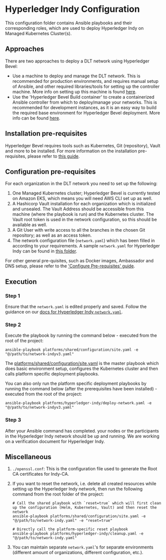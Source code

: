[//]: # (##############################################################################################)
[//]: # (Copyright Accenture. All Rights Reserved.)
[//]: # (SPDX-License-Identifier: Apache-2.0)
[//]: # (##############################################################################################)

# Hyperledger Indy Configuration
This configuration folder contains Ansible playbooks and their corresponding roles, which are used to deploy Hyperledger Indy on Managed Kubernetes Cluster(s).


## Approaches
There are two approaches to deploy a DLT network using Hyperledger Bevel: 
- Use a machine to deploy and manage the DLT network. This is recommended for production environments, and requires manual setup of Ansible, and other required libraries/tools for setting up the controller machine. More info on setting up this machine is found [here](https://bevel.readthedocs.io/en/latest/operations/configure_prerequisites.html#ansible-inventory-file).
- Use the 'Hyperledger Bevel Build container' to create a containerized Ansible controller from which to deploy/manage your networks. This is recommended for development instances, as it is an easy way to build the required base environment for Hyperledger Bevel deployment. More info can be found [here](https://bevel.readthedocs.io/en/latest/developer/docker-build.html).

## Installation pre-requisites
Hyperledger Bevel requires tools such as Kubernetes, Git (repository), Vault and more to be installed.
For more information on the installation pre-requisites, please refer to [this guide](https://bevel.readthedocs.io/en/latest/prerequisites.html).

## Configuration pre-requisites
For each organization in the DLT network you need to set up the following:
1. One Managed Kubernetes cluster; Hyperledger Bevel is currently tested on Amazon EKS, which means you will need AWS CLI set up as well.
2. A Hashicorp Vault installation for each organization which is initialized and unsealed. The Vault Address should be accessible from this machine (where the playbook is run) and the Kubernetes cluster. The Vault root token is used in the network configuration, so this should be available as well.
3. A Git User with write access to all the branches in the chosen Git repository; as well as an access token.
4. The network configuration file (`network.yaml`) which has been filled in according to your requirements. A sample `network.yaml` for Hyperledger Indy can be found in [this folder](./samples/).

For other general pre-quisites, such as Docker images, Ambassador and DNS setup, please refer to the ['Configure Pre-requisites' guide](https://bevel.readthedocs.io/en/latest/operations/configure_prerequisites.html).

## Execution 
### Step 1
Ensure that the `network.yaml` is edited properly and saved. Follow the guidance on our [docs for Hyperledger Indy `network.yaml`](https://bevel.readthedocs.io/en/latest/operations/indy_networkyaml.html).

### Step 2
Execute the playbook by running the command below - executed from the root of the project:
```
ansible-playbook platforms/shared/configuration/site.yaml -e "@/path/to/network-indyv3.yaml"
```
The [platforms/shared/configuration/site.yaml](../../shared/configuration/site.yaml) is the master playbook which does basic environment setup, configures the Kubernetes cluster and then calls platform specific deployment playbooks.

You can also only run the platform specific deployment playbooks by running the command below (after the prerequisites have been installed) - executed from the root of the project:
```
ansible-playbook platforms/hyperledger-indy/deploy-network.yaml -e "@/path/to/network-indyv3.yaml"
```

### Step 3
After your Ansible command has completed. your nodes or the participants in the Hyperledger Indy network should be up and running. We are working on a verification document for Hyperledger Indy.

## Miscellaneous

1. `./openssl.conf`: This is the configuration file used to generate the Root CA certificates for Indy-CA.

2. If you want to reset the network, i.e. delete all created resources while setting up the Hyperledger Indy network, then run the following command from the root folder of the project:
    ```
    # Call the shared playbook with `reset=true` which will first clean up the configuration (Helm, Kubernetes, Vault) and then reset the network
    ansible-playbook platforms/shared/configuration/site.yaml -e "@/path/to/network-indy.yaml" -e "reset=true"  
    ```
    ```
    # Directly call the platform-specific reset playbook
    ansible-playbook platforms/hyperledger-indy/cleanup.yaml -e "@/path/to/network-indy.yaml" 
    ```
3. You can maintain separate `network.yaml`'s for separate environments (different amount of organizations, different configuration, etc.).

